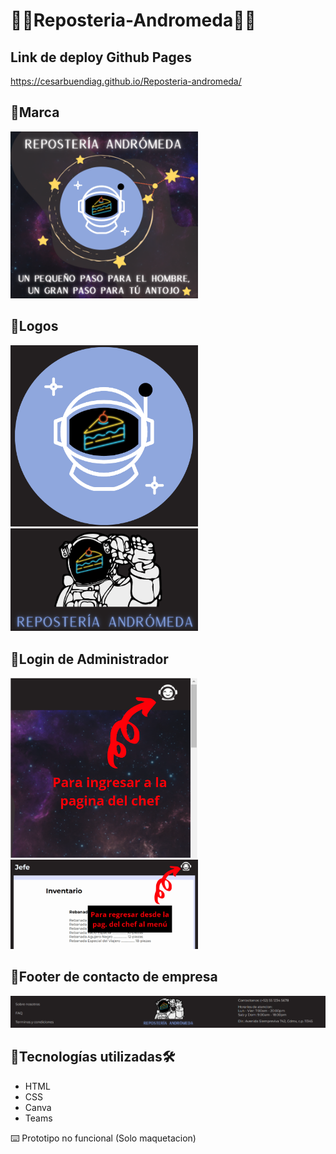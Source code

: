 # 🍰🎂Reposteria-Andromeda🎂🍰

## Link de deploy Github Pages
https://cesarbuendiag.github.io/Reposteria-andromeda/

## 🧁Marca
<img src="assets/img/marca.png" alt="Marca" width="300px">


## 🧁Logos

<img src="assets/img/logo.png" alt="logo-Andromeda" width="300px">
<img src="assets/img/footer.png" alt="logo-Andromeda" width="300px">



## 🧁Login de Administrador

<img src="assets/img/Pagina del chef.png" alt="Pagina chef" width="300px">
<img src="assets/img/chef a menu.png" alt="Pagina chef" width="300px">

## 🧁Footer de contacto de empresa
<img src="assets/img/contacto.png" alt="Pagina chef">


## 🧁Tecnologías utilizadas🛠️ 
- HTML 
- CSS
- Canva
- Teams

⌨️ Prototipo no funcional (Solo maquetacion)
